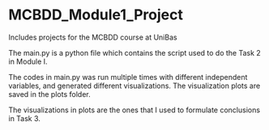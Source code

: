 # MCBDD_Module1_Project
Includes projects for the MCBDD course at UniBas

The main.py is a python file which contains the script used to do the Task 2 in Module I. 

The codes in main.py was run multiple times with different independent variables, and generated different visualizations. The visualization plots are saved in the plots folder. 

The visualizations in plots are the ones that I used to formulate conclusions in Task 3. 
